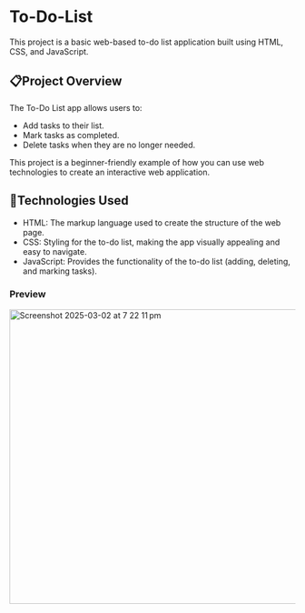 # To-Do-List
This project is a basic web-based to-do list application built using HTML, CSS, and JavaScript.

## 📋Project Overview
The To-Do List app allows users to:

- Add tasks to their list.
- Mark tasks as completed.
- Delete tasks when they are no longer needed.

This project is a beginner-friendly example of how you can use web technologies to create an interactive web application.

## 📱Technologies Used
- HTML: The markup language used to create the structure of the web page.
- CSS: Styling for the to-do list, making the app visually appealing and easy to navigate.
- JavaScript: Provides the functionality of the to-do list (adding, deleting, and marking tasks).

### Preview
<img width="518" alt="Screenshot 2025-03-02 at 7 22 11 pm" src="https://github.com/user-attachments/assets/b2431969-4415-4d5a-8402-1ee983b813d7" />
